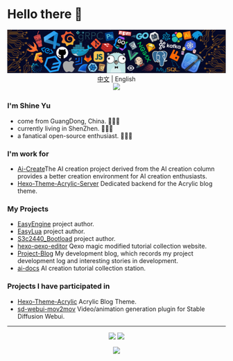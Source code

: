 # Hello there 👋

<p align="center">
<img src="./icons/header_.png"></img>
<a href="README.md">中文</a> | English</br>
<img src="https://readme-typing-svg.herokuapp.com?size=18&duration=6000&lines=Cpp+%7C+Python+%7C+Rust+%7C+Go+Developer"></img>
</p>

### I'm Shine Yu

* come from GuangDong, China. 🌱🌱🌱
* currently living in ShenZhen. 🔰🔰🔰
* a fanatical open-source enthusiast. 🚀🚀🚀

### I'm work for

* [Ai-Create](https://github.com/ShineYull/Ai-Create)The AI creation project derived from the AI creation column provides a better creation environment for AI creation enthusiasts.
* [Hexo-Theme-Acrylic-Server](https://github.com/hexo-theme-Acrylic/Hexo-Theme-Acrylic-Server) Dedicated backend for the Acrylic blog theme.

### My Projects

* [EasyEngine](https://github.com/ShineYull/EasyEngine) project author.
* [EasyLua](https://github.com/ShineYull/EasyLua) project author.
* [S3c2440_Bootload](https://github.com/ShineYull/S3c2440_Bootload) project author.
* [hexo-qexo-editor](https://github.com/ShineYull/hexo-qexo-editor) Qexo magic modified tutorial collection website.
* [Project-Blog](https://github.com/ShineYull/Project-Blog) My development blog, which records my project development log and interesting stories in development.
* [ai-docs](https://github.com/ShineYull/ai-docs) AI creation tutorial collection station.

### Projects I have participated in

* [Hexo-Theme-Acrylic](https://github.com/hexo-theme-Acrylic/Hexo-Theme-Acrylic) Acrylic Blog Theme.
* [sd-webui-mov2mov](https://github.com/Scholar01/sd-webui-mov2mov) Video/animation generation plugin for Stable Diffusion Webui.

---
  
<p align="center">
  <img height="160" src="https://github-readme-stats.vercel.app/api/top-langs/?username=ShineYull&theme=react&hide=html,css,dockerfile,shell,Objective-C,cmake,scss,JavaScript,ejs,stylus&count_private=true&show_icons=true&hide_border=true&layout=compact"/>
  
  <img height="160" src="https://github-readme-stats.vercel.app/api?username=ShineYull&count_private=true&show_icons=true&theme=onedark&include_all_commits=true&hide_border=true"/>
</p>
  
<p align="center">
<img src="https://visitor-badge.glitch.me/badge?page_id=ShineYull.ShineYull&left_color=green&right_color=red"/>
</p>
